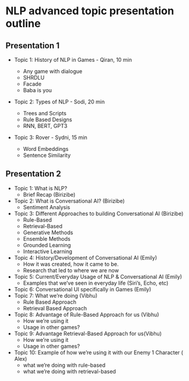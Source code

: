 # NLP advanced topic presentation outline

## Presentation 1

* Topic 1: History of NLP in Games - Qiran, 10 min
	* Any game with dialogue
	* SHRDLU
	* Facade
	* Baba is you

* Topic 2: Types of NLP - Sodi, 20 min
	* Trees and Scripts
	* Rule Based Designs
	* RNN, BERT, GPT3

* Topic 3: Rover - Sydni, 15 min
	* Word Embeddings
	* Sentence Similarity

## Presentation 2

* Topic 1: What is NLP? 
	* Brief Recap (Birizibe)
* Topic 2: What is Conversational AI? (Birizibe)
	* Sentiment Analysis
* Topic 3: Different Approaches to building Conversational AI (Birizibe)
	* Rule-Based
	* Retrieval-Based
	* Generative Methods
	* Ensemble Methods
	* Grounded Learning 
	* Interactive Learning
* Topic 4: History/Development of Conversational AI (Emily)
	* How it was created, how it came to be.
	* Research that led to where we are now
* Topic 5: Current/Everyday Usage of NLP & Conversational AI (Emily)
	* Examples that we’ve seen in everyday life (Siri’s, Echo, etc)
* Topic 6: Conversational UI specifically in Games (Emily)
* Topic 7: What we’re doing (Vibhu)
	* Rule Based Approach
	* Retrieval Based Approach
* Topic 8: Advantage of Rule-Based Approach for us (Vibhu)
	* How we’re using it
	* Usage in other games?
* Topic 9: Advantage Retrieval-Based Approach for us(Vibhu)
	* How we’re using it
	* Usage in other games?
* Topic 10: Example of how we’re using it with our Enemy 1 Character ( Alex)
	* what we’re doing with rule-based
	* what we’re doing with retrieval-based

